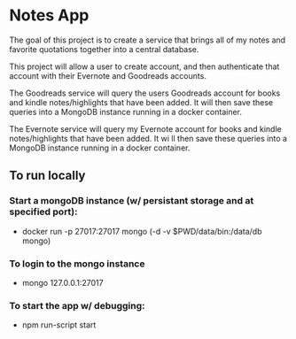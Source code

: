 # Notes App
The goal of this project is to create a service that brings all of my notes and favorite quotations together into a central database.

This project will allow a user to create account, and then authenticate that account with their Evernote and Goodreads accounts.

The Goodreads service will query the users Goodreads account for books and kindle notes/highlights that have been added. It will then save these queries into a MongoDB instance running in a docker container.

The Evernote  service will query my Evernote account for books and kindle notes/highlights that have been added. It wi
ll then save these queries into a MongoDB instance running in a docker container.

## To run locally
### Start a mongoDB instance (w/ persistant storage and at specified port):
* docker run -p 27017:27017 mongo  (-d -v $PWD/data/bin:/data/db mongo)
### To login to the mongo instance
* mongo 127.0.0.1:27017
### To start the app w/ debugging:
* npm run-script start
